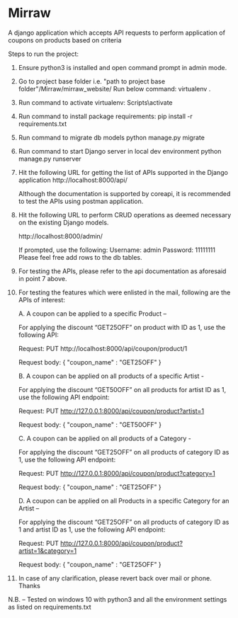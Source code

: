 # Mirraw
A django application which accepts API requests to perform application of coupons on products based on criteria

Steps to run the project:
1. Ensure python3 is installed and open command prompt in admin mode.

2. Go to project base folder i.e. "path to project base folder"/Mirraw/mirraw_website/
   Run below command:
   virtualenv .
	
3. Run command to activate virtualenv:
   Scripts\activate
   
4. Run command to install package requirements:
   pip install -r requirements.txt
   
5. Run command to migrate db models
   python manage.py migrate
   
6. Run command to start Django server in local dev environment
   python manage.py runserver
   
7. Hit the following URL for getting the list of APIs supported in the Django application
   http://localhost:8000/api/

   Although the documentation is supported by coreapi, it is recommended to test the APIs using postman application.

8. Hit the following URL to perform CRUD operations as deemed necessary on the existing Django models.

    http://localhost:8000/admin/

    If prompted, use the following:
    Username: admin
    Password: 11111111
    Please feel free add rows to the db tables.

9. For testing the APIs, please refer to the api documentation as aforesaid in point 7 above.

10. For testing the features which were enlisted in the mail, following are the APIs of interest:

    A.	A coupon can be applied to a specific Product – 

    For applying the discount “GET25OFF” on product with ID as 1, use the following API:

    Request: PUT http://localhost:8000/api/coupon/product/1 

    Request body: 
    {
	"coupon_name" : "GET25OFF"
    }


    B.	A coupon can be applied on all products of a specific Artist - 

    For applying the discount “GET50OFF” on all products for artist ID as 1, use the following API endpoint:

    Request: PUT http://127.0.0.1:8000/api/coupon/product?artist=1

    Request body: 
    {
	"coupon_name" : "GET50OFF"
    }


    C.	A coupon can be applied on all products of a Category - 

    For applying the discount “GET25OFF” on all products of category ID as 1, use the following API endpoint:

    Request: PUT http://127.0.0.1:8000/api/coupon/product?category=1

    Request body: 
    {
	"coupon_name" : "GET25OFF"
    }

    D.	A coupon can be applied on all Products in a specific Category for an Artist – 

    For applying the discount “GET25OFF” on all products of category ID as 1 and artist ID as 1, use the following API endpoint:

    Request: PUT http://127.0.0.1:8000/api/coupon/product?artist=1&category=1 

    Request body: 
    {
	"coupon_name" : "GET25OFF"
    }

11. In case of any clarification, please revert back over mail or phone. Thanks

N.B. – Tested on windows 10 with python3 and all the environment settings as listed on requirements.txt
